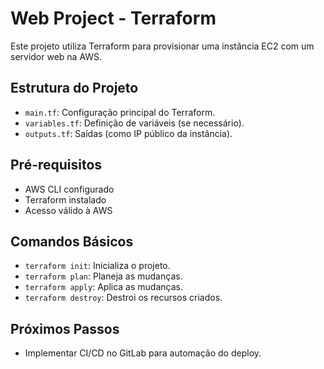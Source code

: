 # Web Project - Terraform
Este projeto utiliza Terraform para provisionar uma instância EC2 com um servidor web na AWS.

## Estrutura do Projeto
- `main.tf`: Configuração principal do Terraform.
- `variables.tf`: Definição de variáveis (se necessário).
- `outputs.tf`: Saídas (como IP público da instância).

## Pré-requisitos
- AWS CLI configurado
- Terraform instalado
- Acesso válido à AWS

## Comandos Básicos
- `terraform init`: Inicializa o projeto.
- `terraform plan`: Planeja as mudanças.
- `terraform apply`: Aplica as mudanças.
- `terraform destroy`: Destroi os recursos criados.

## Próximos Passos
- Implementar CI/CD no GitLab para automação do deploy.

